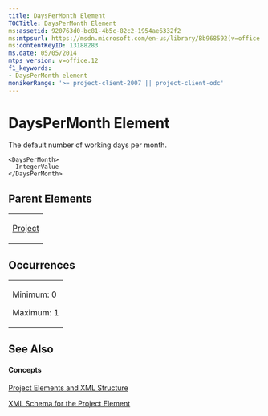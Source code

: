 ```yaml
---
title: DaysPerMonth Element
TOCTitle: DaysPerMonth Element
ms:assetid: 920763d0-bc81-4b5c-82c2-1954ae6332f2
ms:mtpsurl: https://msdn.microsoft.com/en-us/library/Bb968592(v=office.12)
ms:contentKeyID: 13188283
ms.date: 05/05/2014
mtps_version: v=office.12
f1_keywords:
- DaysPerMonth element
monikerRange: '>= project-client-2007 || project-client-odc'
---
```


# DaysPerMonth Element




The default number of working days per month.

    <DaysPerMonth>
      IntegerValue
    </DaysPerMonth>

## Parent Elements

<table>
<colgroup>
<col style="width: 100%" />
</colgroup>
<tbody>
<tr class="odd">
<td><p><a href="bb968701(v=office.12).md">Project</a></p></td>
</tr>
</tbody>
</table>

## Occurrences

<table>
<colgroup>
<col style="width: 100%" />
</colgroup>
<tbody>
<tr class="odd">
<td><p>Minimum: 0</p>
<p>Maximum: 1</p></td>
</tr>
</tbody>
</table>

## See Also

#### Concepts

[Project Elements and XML Structure](bb968439\(v=office.12\).md)

[XML Schema for the Project Element](bb968695\(v=office.12\).md)

